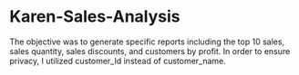 # Karen-Sales-Analysis
The objective was to generate specific reports including the top 10 sales, sales quantity, sales discounts, and customers by profit. In order to ensure privacy, I utilized customer_Id instead of customer_name.
